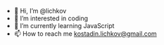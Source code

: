 - 👋 Hi, I’m @lichkov
- 👀 I’m interested in coding
- 🌱 I’m currently learning JavaScript
- 📫 How to reach me kostadin.lichkov@gmail.com

<!---
lichkov/lichkov is a ✨ special ✨ repository because its `README.md` (this file) appears on your GitHub profile.
You can click the Preview link to take a look at your changes.
--->
